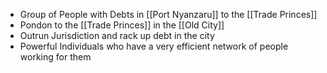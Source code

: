 - Group of People with Debts in [[Port Nyanzaru]] to the [[Trade Princes]]
- Pondon to the [[Trade Princes]] in the [[Old City]]
- Outrun Jurisdiction and rack up debt in the city
- Powerful Individuals who have a very efficient network of people working for them